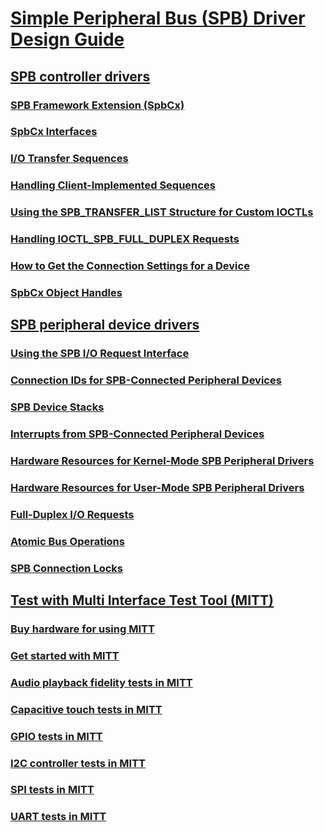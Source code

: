 # [Simple Peripheral Bus (SPB) Driver Design Guide](index.md)
## [SPB controller drivers](spb-controller-drivers.md)
### [SPB Framework Extension (SpbCx)](spb-framework-extension.md)
### [SpbCx Interfaces](spbcx-interfaces.md)
### [I/O Transfer Sequences](i-o-transfer-sequences.md)
### [Handling Client-Implemented Sequences](handling-client-implemented-sequences.md)
### [Using the SPB_TRANSFER_LIST Structure for Custom IOCTLs](using-the-spb-transfer-list-structure.md)
### [Handling IOCTL_SPB_FULL_DUPLEX Requests](handling-ioctl-spb-full-duplex-requests.md)
### [How to Get the Connection Settings for a Device](how-to-get-the-connection-settings-for-a-device.md)
### [SpbCx Object Handles](spbcx-object-handles.md)
## [SPB peripheral device drivers](spb-peripheral-device-drivers.md)
### [Using the SPB I/O Request Interface](using-the-spb-i-o-request-interface.md)
### [Connection IDs for SPB-Connected Peripheral Devices](connection-ids-for-spb-connected-peripheral-devices.md)
### [SPB Device Stacks](spb-device-stacks.md)
### [Interrupts from SPB-Connected Peripheral Devices](interrupts-from-spb-connected-peripheral-devices.md)
### [Hardware Resources for Kernel-Mode SPB Peripheral Drivers](hardware-resources-for-kernel-mode-spb-peripheral-drivers.md)
### [Hardware Resources for User-Mode SPB Peripheral Drivers](hardware-resources-for-user-mode-spb-peripheral-drivers.md)
### [Full-Duplex I/O Requests](full-duplex-i-o-requests.md)
### [Atomic Bus Operations](atomic-bus-operations.md)
### [SPB Connection Locks](spb-connection-locks.md)
## [Test with Multi Interface Test Tool (MITT)](testing-with-multi-interface-test-tool--mitt-.md)
### [Buy hardware for using MITT](multi-interface-test-tool--mitt--.md)
### [Get started with MITT](get-started-with-mitt---.md)
### [Audio playback fidelity tests in MITT](audio-playback-fidelity-tests-in-mitt.md)
### [Capacitive touch tests in MITT](capacitive-touch-tests-in-mitt.md)
### [GPIO tests in MITT](gpio-tests-in-mitt.md)
### [I2C controller tests in MITT](run-mitt-tests-for-an-i2c-controller-.md)
### [SPI tests in MITT](spi-tests-in-mitt.md)
### [UART tests in MITT](uart-tests-in-mitt.md)

